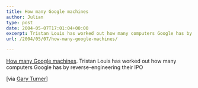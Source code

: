 ```yaml
---
title: How many Google machines
author: Julian
type: post
date: 2004-05-07T17:01:04+00:00
excerpt: Tristan Louis has worked out how many computers Google has by reverse-engineering their IPO
url: /2004/05/07/how-many-google-machines/

---
```

[How many Google machines][1]. Tristan Louis has worked out how many computers Google has by reverse-engineering their IPO
  
<!--more-->


  
[via [Gary Turner][2]]

 [1]: https://www.tnl.net/blog/entry/How_many_Google_machines
 [2]: https://weblog.garyturner.net/index.html